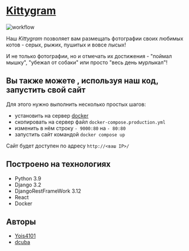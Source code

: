 # [Kittygram](https://yois-cat.ddns.net)

![workflow](https://github.com/Yois4101/kittygram_final/actions/workflows/main.yml/badge.svg)

Наш *Kittygram* позволяет вам размещать фотографии своих любимых котов - серых, рыжих, пушитых и вовсе лысых!

И не только фотографии, но и отмечать их достижения - "поймал мышку", "убежал от собаки" или просто "весь день мурлыкал"!

## Вы также можете , используя наш код, запустить свой сайт

Для этого нужно выполнить несколько простых шагов:

- установить на сервер [docker](https://www.docker.com/)
- скопировать на сервер файл `docker-compose.production.yml`
- изменить в нём  строку `- 9000:80` на `- 80:80`
- запустить сайт командой `docker compose up`

Сайт будет доступен по адресу `http://<ваш IP>/`

## Построено на технологиях

- Python 3.9
- Django 3.2
- DjangoRestFrameWork 3.12
- React
- Docker

## Авторы

- [Yois4101](https://github.com/Yois4101)
- [dcuba](https://github.com/dcuba)
